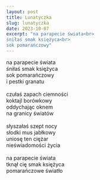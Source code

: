 ```yaml
---
layout: post
title: Lunatyczka
slug: lunatyczka
date: 2023-10-07
excerpt: "na parapecie świata<br>
śniłaś smak księżyca<br>
sok pomarańczowy"
---
```

na parapecie świata<br>
śniłaś smak księżyca<br>
sok pomarańczowy<br>
i pestki granatu<br>
<br>
czułaś zapach ciemności<br>
koktajl borówkowy<br>
oddychając oknem<br>
na granicy światów<br>
<br>
słyszałaś szept nocy<br>
słodki mus jabłkowy<br>
uniosę ten ciężar<br>
nieświadomości życia<br>
<br>
na parapecie świata<br>
tknął cię smak księżyca<br>
pomarańczowe światło
